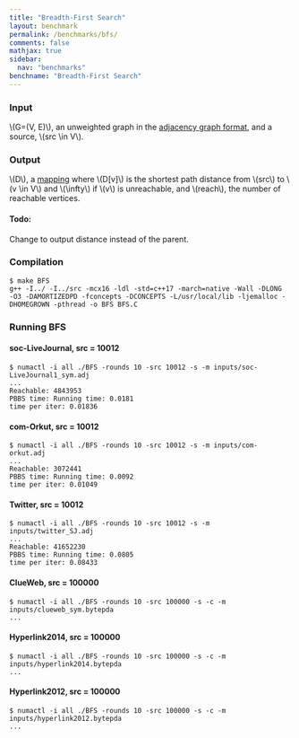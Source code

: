```yaml
---
title: "Breadth-First Search"
layout: benchmark
permalink: /benchmarks/bfs/
comments: false
mathjax: true
sidebar:
  nav: "benchmarks"
benchname: "Breadth-First Search"
---
```


### Input
\\(G=(V, E)\\), an unweighted graph in the [adjacency graph
format](/benchmarks/formats/), and a source, \\(src \in V\\).

### Output
\\(D\\), a [mapping](/benchmarks/definitions/) where \\(D[v]\\) is the
shortest path distance from \\(src\\) to \\(v \in V\\) and \\(\infty\\) if
\\(v\\) is unreachable, and \\(reach\\), the number of reachable vertices.


#### Todo:
Change to output distance instead of the parent.

### Compilation
```
$ make BFS
g++ -I../ -I../src -mcx16 -ldl -std=c++17 -march=native -Wall -DLONG  -O3 -DAMORTIZEDPD -fconcepts -DCONCEPTS -L/usr/local/lib -ljemalloc -DHOMEGROWN -pthread -o BFS BFS.C
```

### Running BFS

#### soc-LiveJournal, src = 10012
```
$ numactl -i all ./BFS -rounds 10 -src 10012 -s -m inputs/soc-LiveJournal1_sym.adj
...
Reachable: 4843953
PBBS time: Running time: 0.0181
time per iter: 0.01836
```

#### com-Orkut, src = 10012
```
$ numactl -i all ./BFS -rounds 10 -src 10012 -s -m inputs/com-orkut.adj
...
Reachable: 3072441
PBBS time: Running time: 0.0092
time per iter: 0.01049
```

#### Twitter, src = 10012
```
$ numactl -i all ./BFS -rounds 10 -src 10012 -s -m inputs/twitter_SJ.adj
...
Reachable: 41652230
PBBS time: Running time: 0.0805
time per iter: 0.08433
```

#### ClueWeb, src = 100000
```
$ numactl -i all ./BFS -rounds 10 -src 100000 -s -c -m inputs/clueweb_sym.bytepda
...
```

#### Hyperlink2014, src = 100000
```
$ numactl -i all ./BFS -rounds 10 -src 100000 -s -c -m inputs/hyperlink2014.bytepda
...
```

#### Hyperlink2012, src = 100000
```
$ numactl -i all ./BFS -rounds 10 -src 100000 -s -c -m inputs/hyperlink2012.bytepda
...
```
